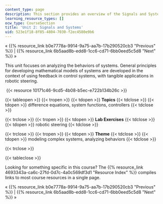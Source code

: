 ```yaml
---
content_type: page
description: This section provides an overview of the Signals and Systems unit.
learning_resource_types: []
ocw_type: CourseSection
title: 'Unit 2: Signals and Systems'
uid: 523e1f18-8f85-4804-7030-f2ec4580e9b6
---
```


« {{% resource_link b0e7778a-9914-9a75-aa7b-17b290520cb3 "Previous" %}} | {{% resource_link 6b5aad8b-edd8-1cc6-cd71-6bb0eed5c5d8 "Next" %}} »

This unit focuses on analyzing the behaviors of systems. General principles for developing mathematical models of systems are developed in the context of using feedback in control systems, with tangible applications in robotic steering.

 {{< resource 10171c46-9cd5-4b08-b5ec-e722b134b26c >}}

{{< tableopen >}}
{{< tropen >}}
{{< tdopen >}}
**Topics**
{{< tdclose >}}
{{< tdopen >}}
difference equations, system functions, controllers
{{< tdclose >}}

{{< trclose >}}
{{< tropen >}}
{{< tdopen >}}
**Lab Exercises**
{{< tdclose >}}
{{< tdopen >}}
robotic steering
{{< tdclose >}}

{{< trclose >}}
{{< tropen >}}
{{< tdopen >}}
**Theme**
{{< tdclose >}}
{{< tdopen >}}
modeling complex systems, analyzing behaviors
{{< tdclose >}}

{{< trclose >}}

{{< tableclose >}}

Looking for something specific in this course? The {{% resource_link 4693343a-ca6c-27fd-0d7c-4a0c569df3d1 "Resource Index" %}} compiles links to most course resources in a single page.

« {{% resource_link b0e7778a-9914-9a75-aa7b-17b290520cb3 "Previous" %}} | {{% resource_link 6b5aad8b-edd8-1cc6-cd71-6bb0eed5c5d8 "Next" %}} »